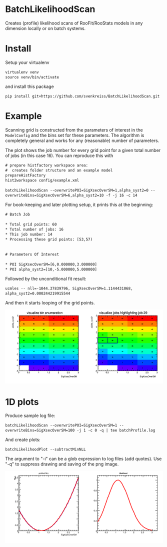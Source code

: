 # BatchLikelihoodScan

Creates (profile) likelihood scans of RooFit/RooStats models in any dimension locally or on batch systems.

# Install

Setup your virtualenv

```
virtualenv venv
source venv/bin/activate
```

and install this package

```
pip install git+https://github.com/svenkreiss/BatchLikelihoodScan.git
```


# Example

Scanning grid is constructed from the parameters of interest in the `ModelConfig` and the bins set for these parameters. The algorithm is completely general and works for any (reasonable) number of parameters.

The plot shows the job number for every grid point for a given total number 
of jobs (in this case 16). You can reproduce this with

```
# prepare histfactory workspace area:
#  creates folder structure and an example model
prepareHistFactory
hist2workspace config/example.xml

batchLikelihoodScan --overwritePOI=SigXsecOverSM=1,alpha_syst2=0 --overwriteBins=SigXsecOverSM=6,alpha_syst2=10 -f -j 16 -c 14
```

For book-keeping and later plotting setup, it prints this at the beginning:

```
# Batch Job

* Total grid points: 60
* Total number of jobs: 16
* This job number: 14
* Processing these grid points: [53,57)


# Parameters Of Interest

* POI SigXsecOverSM=[6,0.000000,3.000000]
* POI alpha_syst2=[10,-5.000000,5.000000]
```

Followed by the unconditional fit result:

```
ucmles -- nll=-1044.37839796, SigXsecOverSM=1.1144431068, alpha_syst2=0.000244219915544
```

And then it starts looping of the grid points.

![binEnumeration](doc/binEnumeration2D.png)


# 1D plots

Produce sample log file:

```
batchLikelihoodScan --overwritePOI=SigXsecOverSM=1 --overwriteBins=SigXsecOverSM=100 -j 1 -c 0 -q | tee batchProfile.log
```

And create plots:

```
batchLikelihoodPlot --subtractMinNLL
```

The argument to "-i" can be a glob expression to log files (add quotes). Use "-q" to 
suppress drawing and saving of the png image.

![pl1D](doc/batchProfileLikelihood1D.png)
